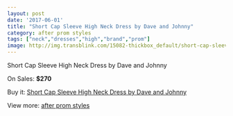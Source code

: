 ```yaml
---
layout: post
date: '2017-06-01'
title: "Short Cap Sleeve High Neck Dress by Dave and Johnny"
category: after prom styles
tags: ["neck","dresses","high","brand","prom"]
image: http://img.transblink.com/15082-thickbox_default/short-cap-sleeve-high-neck-dress-by-dave-and-johnny.jpg
---
```

Short Cap Sleeve High Neck Dress by Dave and Johnny

On Sales: **$270**
<a href="https://www.transblink.com/en/after-prom-styles/4807-short-cap-sleeve-high-neck-dress-by-dave-and-johnny.html"><amp-img layout="responsive" width="600" height="600" src="//img.transblink.com/15082-thickbox_default/short-cap-sleeve-high-neck-dress-by-dave-and-johnny.jpg" alt="Short Cap Sleeve High Neck Dress by Dave and Johnny 0" /></a>
<a href="https://www.transblink.com/en/after-prom-styles/4807-short-cap-sleeve-high-neck-dress-by-dave-and-johnny.html"><amp-img layout="responsive" width="600" height="600" src="//img.transblink.com/15084-thickbox_default/short-cap-sleeve-high-neck-dress-by-dave-and-johnny.jpg" alt="Short Cap Sleeve High Neck Dress by Dave and Johnny 1" /></a>
<a href="https://www.transblink.com/en/after-prom-styles/4807-short-cap-sleeve-high-neck-dress-by-dave-and-johnny.html"><amp-img layout="responsive" width="600" height="600" src="//img.transblink.com/15083-thickbox_default/short-cap-sleeve-high-neck-dress-by-dave-and-johnny.jpg" alt="Short Cap Sleeve High Neck Dress by Dave and Johnny 2" /></a>

Buy it: [Short Cap Sleeve High Neck Dress by Dave and Johnny](https://www.transblink.com/en/after-prom-styles/4807-short-cap-sleeve-high-neck-dress-by-dave-and-johnny.html "Short Cap Sleeve High Neck Dress by Dave and Johnny")

View more: [after prom styles](https://www.transblink.com/en/55-after-prom-styles "after prom styles")